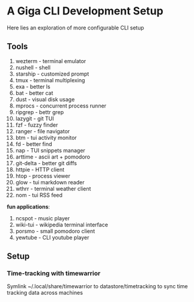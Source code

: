 # A Giga CLI Development Setup

Here lies an exploration of more configurable CLI setup

## Tools

1. wezterm      - terminal emulator
2. nushell      - shell
3. starship     - customized prompt
4. tmux         - terminal multiplexing
5. exa          - better ls
6. bat          - better cat
7. dust         - visual disk usage
8. mprocs       - concurrent process runner
9. ripgrep      - bettr grep
10. lazygit     - git TUI
11. fzf         - fuzzy finder
12. ranger      - file navigator
13. btm         - tui activity monitor
14. fd          - better find
15. nap         - TUI snippets manager
18. arttime     - ascii art + pomodoro
19. git-delta   - better git diffs
20. httpie      - HTTP client
21. htop        - process viewer
22. glow        - tui markdown reader
23. wthrr       - terminal weather client
24. nom         - tui RSS feed


**fun applications**:
1. ncspot   - music player
2. wiki-tui - wikipedia terminal interface
3. porsmo   - small pomodoro client
4. yewtube  - CLI youtube player

## Setup

### Time-tracking with timewarrior

Symlink ~/.local/share/timewarrior to datastore/timetracking to sync time tracking data
across machines

